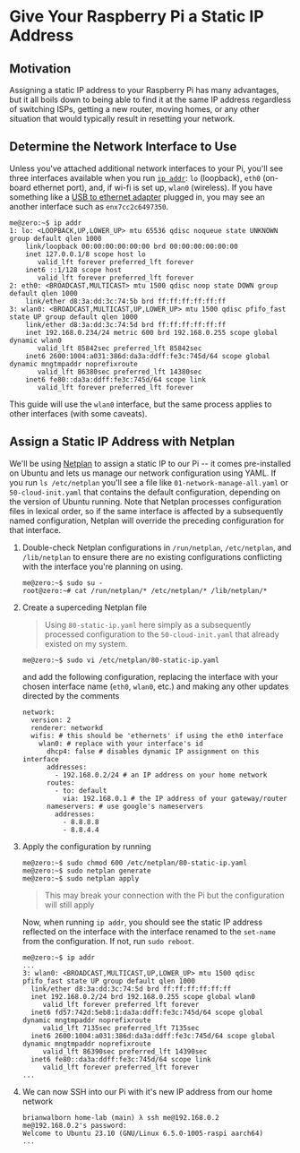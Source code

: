 # Give Your Raspberry Pi a Static IP Address

## Motivation

Assigning a static IP address to your Raspberry Pi has many advantages, but it all boils down to being able to find it at the same IP address regardless of switching ISPs, getting a new router, moving homes, or any other situation that would typically result in resetting your network.

## Determine the Network Interface to Use

Unless you've attached additional network interfaces to your Pi, you'll see three interfaces available when you run [`ip addr`](https://manpages.ubuntu.com/manpages/mantic/en/man8/ip.8.html): `lo` (loopback), `eth0` (on-board ethernet port), and, if wi-fi is set up, `wlan0` (wireless). If you have something like a [USB to ethernet adapter](https://www.amazon.com/USB-Ethernet-Adapter-Gigabit-Switch/dp/B09GRL3VCN) plugged in, you may see an another interface such as `enx7cc2c6497350`.
```
me@zero:~$ ip addr
1: lo: <LOOPBACK,UP,LOWER_UP> mtu 65536 qdisc noqueue state UNKNOWN group default qlen 1000
    link/loopback 00:00:00:00:00:00 brd 00:00:00:00:00:00
    inet 127.0.0.1/8 scope host lo
       valid_lft forever preferred_lft forever
    inet6 ::1/128 scope host
       valid_lft forever preferred_lft forever
2: eth0: <BROADCAST,MULTICAST> mtu 1500 qdisc noop state DOWN group default qlen 1000
    link/ether d8:3a:dd:3c:74:5b brd ff:ff:ff:ff:ff:ff
3: wlan0: <BROADCAST,MULTICAST,UP,LOWER_UP> mtu 1500 qdisc pfifo_fast state UP group default qlen 1000
    link/ether d8:3a:dd:3c:74:5d brd ff:ff:ff:ff:ff:ff
    inet 192.168.0.234/24 metric 600 brd 192.168.0.255 scope global dynamic wlan0
       valid_lft 85842sec preferred_lft 85842sec
    inet6 2600:1004:a031:386d:da3a:ddff:fe3c:745d/64 scope global dynamic mngtmpaddr noprefixroute
       valid_lft 86380sec preferred_lft 14380sec
    inet6 fe80::da3a:ddff:fe3c:745d/64 scope link
       valid_lft forever preferred_lft forever
```
This guide will use the `wlan0` interface, but the same process applies to other interfaces (with some caveats).

## Assign a Static IP Address with Netplan

We'll be using [Netplan](https://netplan.io/) to assign a static IP to our Pi -- it comes pre-installed on Ubuntu and lets us manage our network configuration using YAML. If you run `ls /etc/netplan` you'll see a file like `01-network-manage-all.yaml` or `50-cloud-init.yaml` that contains the default configuration, depending on the version of Ubuntu running. Note that Netplan processes configuration files in lexical order, so if the same interface is affected by a subsequently named configuration, Netplan will override the preceding configuration for that interface.

1. Double-check Netplan configurations in `/run/netplan`, `/etc/netplan`, and `/lib/netplan` to ensure there are no existing configurations conflicting with the interface you're planning on using.
    ```
    me@zero:~$ sudo su -
    root@zero:~# cat /run/netplan/* /etc/netplan/* /lib/netplan/*
    ```
2. Create a superceding Netplan file
    > Using `80-static-ip.yaml` here simply as a subsequently processed configuration to the `50-cloud-init.yaml` that already existed on my system.
    ```
    me@zero:~$ sudo vi /etc/netplan/80-static-ip.yaml
    ```
    and add the following configuration, replacing the interface with your chosen interface name (`eth0`, `wlan0`, etc.) and making any other updates directed by the comments
    ```
    network:
      version: 2
      renderer: networkd
      wifis: # this should be 'ethernets' if using the eth0 interface
        wlan0: # replace with your interface's id
          dhcp4: false # disables dynamic IP assignment on this interface
          addresses:
            - 192.168.0.2/24 # an IP address on your home network
          routes:
            - to: default
              via: 192.168.0.1 # the IP address of your gateway/router
          nameservers: # use google's nameservers
            addresses:
              - 8.8.8.8
              - 8.8.4.4
    ```
3. Apply the configuration by running
    ```
    me@zero:~$ sudo chmod 600 /etc/netplan/80-static-ip.yaml
    me@zero:~$ sudo netplan generate
    me@zero:~$ sudo netplan apply
    ```
    > This may break your connection with the Pi but the configuration will still apply

    Now, when running `ip addr`, you should see the static IP address reflected on the interface with the interface renamed to the `set-name` from the configuration. If not, run `sudo reboot`.
    ```
    me@zero:~$ ip addr
    ...
    3: wlan0: <BROADCAST,MULTICAST,UP,LOWER_UP> mtu 1500 qdisc pfifo_fast state UP group default qlen 1000
      link/ether d8:3a:dd:3c:74:5d brd ff:ff:ff:ff:ff:ff
      inet 192.168.0.2/24 brd 192.168.0.255 scope global wlan0
         valid_lft forever preferred_lft forever
      inet6 fd57:742d:5eb8:1:da3a:ddff:fe3c:745d/64 scope global dynamic mngtmpaddr noprefixroute
         valid_lft 7135sec preferred_lft 7135sec
      inet6 2600:1004:a031:386d:da3a:ddff:fe3c:745d/64 scope global dynamic mngtmpaddr noprefixroute
         valid_lft 86390sec preferred_lft 14390sec
      inet6 fe80::da3a:ddff:fe3c:745d/64 scope link
         valid_lft forever preferred_lft forever
    ...
    ```
5. We can now SSH into our Pi with it's new IP address from our home network
    ```
    brianwalborn home-lab (main) λ ssh me@192.168.0.2
    me@192.168.0.2's password:
    Welcome to Ubuntu 23.10 (GNU/Linux 6.5.0-1005-raspi aarch64)
    ...
    ```
